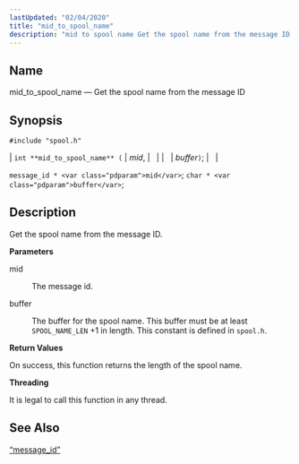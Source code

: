 ```yaml
---
lastUpdated: "02/04/2020"
title: "mid_to_spool_name"
description: "mid to spool name Get the spool name from the message ID int mid to spool name mid buffer message id mid char buffer Get the spool name from the message ID mid The message id buffer The buffer for the spool name This buffer must be at least SPOOL..."
---
```


<a name="apis.mid_to_spool_name.xml"></a> 
## Name

mid_to_spool_name — Get the spool name from the message ID

## Synopsis

`#include "spool.h"`

| `int **mid_to_spool_name** (` | <var class="pdparam">mid</var>, |   |
|   | <var class="pdparam">buffer</var>`)`; |   |

`message_id * <var class="pdparam">mid</var>`;
`char * <var class="pdparam">buffer</var>`;<a name="idp62612128"></a> 
## Description

Get the spool name from the message ID.

**<a name="idp62613344"></a> Parameters**

<dl class="variablelist">

<dt>mid</dt>

<dd>

The message id.

</dd>

<dt>buffer</dt>

<dd>

The buffer for the spool name. This buffer must be at least `SPOOL_NAME_LEN` +1 in length. This constant is defined in `spool.h`.

</dd>

</dl>

**<a name="idp62618848"></a> Return Values**

On success, this function returns the length of the spool name.

**<a name="idp62619808"></a> Threading**

It is legal to call this function in any thread.

<a name="idp62620912"></a> 
## See Also

[“message_id”](/momentum/3/3-api/structs-message-id)